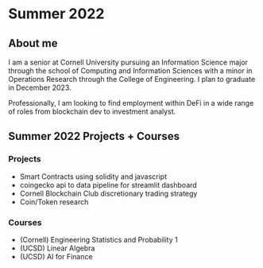 # Summer 2022

## About me 
I am a senior at Cornell University pursuing an Information Science major through the school of Computing and Information Sciences with a minor in Operations Research through the College of Engineering. I plan to graduate in December 2023.

Professionally, I am looking to find employment within DeFi in a wide range of roles from blockchain dev to investment analyst.

## Summer 2022 Projects + Courses
### Projects
- Smart Contracts using solidity and javascript
- coingecko api to data pipeline for streamlit dashboard 
- Cornell Blockchain Club discretionary trading strategy 
- Coin/Token research 
### Courses 
- (Cornell) Engineering Statistics and Probability 1
- (UCSD) Linear Algebra
- (UCSD) AI for Finance 


